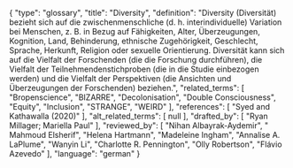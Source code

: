 {
    "type": "glossary",
    "title": "Diversity",
    "definition": "Diversity (Diversität) bezieht sich auf die zwischenmenschliche (d. h. interindividuelle) Variation bei Menschen, z. B. in Bezug auf Fähigkeiten, Alter, Überzeugungen, Kognition, Land, Behinderung, ethnische Zugehörigkeit, Geschlecht, Sprache, Herkunft, Religion oder sexuelle Orientierung. Diversität kann sich auf die Vielfalt der Forschenden (die die Forschung durchführen), die Vielfalt der Teilnehmendenstichproben (die in die Studie einbezogen werden) und die Vielfalt der Perspektiven (die Ansichten und Überzeugungen der Forschenden) beziehen.",
    "related_terms": [
        "Bropenscience",
        "BIZARRE",
        "Decolonisation",
        "Double Consciousness",
        "Equity",
        "Inclusion",
        "STRANGE",
        "WEIRD"
    ],
    "references": [
        "Syed and Kathawalla (2020)"
    ],
    "alt_related_terms": [
        null
    ],
    "drafted_by": [
        "Ryan Millager; Mariella Paul"
    ],
    "reviewed_by": [
        "Nihan Albayrak-Aydemir",
        " Mahmoud Elsherif",
        "Helena Hartmann",
        "Madeleine Ingham",
        "Annalise A. LaPlume",
        "Wanyin Li",
        "Charlotte R. Pennington",
        "Olly Robertson",
        "Flávio Azevedo"
    ],
    "language": "german"
}
